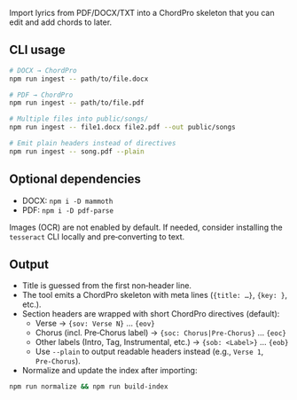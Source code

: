 Import lyrics from PDF/DOCX/TXT into a ChordPro skeleton that you can edit and add chords to later.

## CLI usage
```bash
# DOCX → ChordPro
npm run ingest -- path/to/file.docx

# PDF → ChordPro
npm run ingest -- path/to/file.pdf

# Multiple files into public/songs/
npm run ingest -- file1.docx file2.pdf --out public/songs

# Emit plain headers instead of directives
npm run ingest -- song.pdf --plain
```

## Optional dependencies
- DOCX: `npm i -D mammoth`
- PDF:  `npm i -D pdf-parse`

Images (OCR) are not enabled by default. If needed, consider installing the `tesseract` CLI locally and pre‑converting to text.

## Output
- Title is guessed from the first non‑header line.
- The tool emits a ChordPro skeleton with meta lines (`{title: …}`, `{key: }`, etc.).
- Section headers are wrapped with short ChordPro directives (default):
  - Verse → `{sov: Verse N}` … `{eov}`
  - Chorus (incl. Pre‑Chorus label) → `{soc: Chorus|Pre-Chorus}` … `{eoc}`
  - Other labels (Intro, Tag, Instrumental, etc.) → `{sob: <Label>}` … `{eob}`
  - Use `--plain` to output readable headers instead (e.g., `Verse 1`, `Pre‑Chorus`).
- Normalize and update the index after importing:
```bash
npm run normalize && npm run build-index
```
